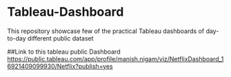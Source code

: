 # Tableau-Dashboard
This repository showcase few of the practical Tableau  dashboards  of day-to-day different public dataset

##Link to this tableau public Dashboard https://public.tableau.com/app/profile/manish.nigam/viz/NetflixDashboard_16921409099930/Netflix?publish=yes
